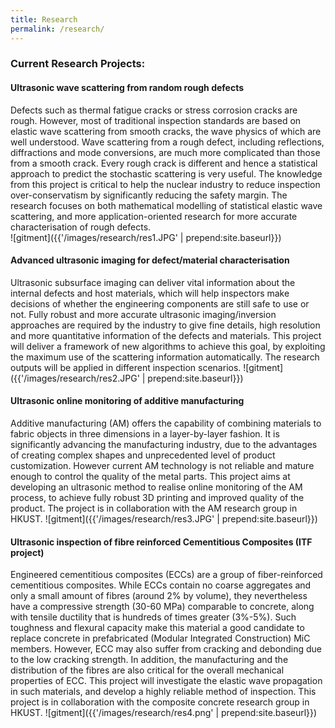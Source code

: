 ```yaml
---
title: Research
permalink: /research/
---
```




### Current Research Projects:



#### Ultrasonic wave scattering from random rough defects

Defects such as thermal fatigue cracks or stress corrosion cracks are rough. However, most of traditional inspection standards are based on elastic wave scattering from smooth cracks, the wave physics of which are well understood. Wave scattering from a rough defect, including reflections, diffractions and mode conversions, are much more complicated than those from a smooth crack. Every rough crack is different and hence a statistical approach to predict the stochastic scattering is very useful. The knowledge from this project is critical to help the nuclear industry to reduce inspection over-conservatism by significantly reducing the safety margin. The research focuses on both mathematical modelling of statistical elastic wave scattering, and more application-oriented research for more accurate characterisation of rough defects.  
![gitment]({{'/images/research/res1.JPG' | prepend:site.baseurl}})


#### Advanced ultrasonic imaging for defect/material characterisation
Ultrasonic subsurface imaging can deliver vital information about the internal defects and host materials, which will help inspectors make decisions of whether the engineering components are still safe to use or not. Fully robust and more accurate ultrasonic imaging/inversion approaches are required by the industry to give fine details, high resolution and more quantitative information of the defects and materials. This project will deliver a framework of new algorithms to achieve this goal, by exploiting the maximum use of the scattering information automatically. The research outputs will be applied in different inspection scenarios. 
![gitment]({{'/images/research/res2.JPG' | prepend:site.baseurl}})


#### Ultrasonic online monitoring of additive manufacturing 

Additive manufacturing (AM) offers the capability of combining materials to fabric objects in three dimensions in a layer-by-layer fashion. It is significantly advancing the manufacturing industry, due to the advantages of creating complex shapes and unprecedented level of product customization. However current AM technology is not reliable and mature enough to control the quality of the metal parts. This project aims at developing an ultrasonic method to realise online monitoring of the AM process, to achieve fully robust 3D printing and improved quality of the product. The project is in collaboration with the AM research group in HKUST.
![gitment]({{'/images/research/res3.JPG' | prepend:site.baseurl}})

#### Ultrasonic inspection of fibre reinforced Cementitious Composites (ITF project)

Engineered cementitious composites (ECCs) are a group of fiber-reinforced cementitious composites. While ECCs contain no coarse aggregates and only a small amount of fibres (around 2% by volume), they nevertheless have a compressive strength (30-60 MPa) comparable to concrete, along with tensile ductility that is hundreds of times greater (3%-5%). Such toughness and flexural capacity make this material a good candidate to replace concrete in prefabricated  (Modular Integrated Construction) MiC members. However, ECC may also suffer from cracking and debonding due to the low cracking strength. In addition, the manufacturing and the distribution of the fibres are also critical for the overall mechanical properties of ECC. This project will investigate the elastic wave propagation in such materials, and develop a highly reliable method of inspection. This project is in collaboration with the composite concrete research group in HKUST.
![gitment]({{'/images/research/res4.png' | prepend:site.baseurl}})


